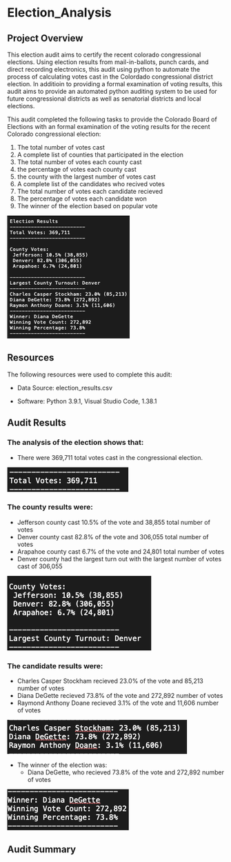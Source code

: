 # Election_Analysis

## Project Overview

This election audit aims to certify the recent colorado congressional elections. Using election results from mail-in-ballots, punch cards, and direct recording electronics, this audit using python to automate the process of calculating votes cast in the Colordado congressional district election. In additioin to providing a formal examination of voting results, this audit aims to provide an automated python auditing system to be used for future congressional districts as well as senatorial districts and local elections. 

This audit completed the following tasks to provide the Colorado Board of Elections with an formal examination of the voting results for the recent Colorado congressional election:

1. The total number of votes cast
2. A complete list of counties that participated in the election
3. The total number of votes each county cast
4. the percentage of votes each county cast
5. the county with the largest number of votes cast
6. A complete list of the candidates who recived votes
7. The total number of votes each candidate recieved
8. The percentage of votes each candidate won
9. The winner of the election based on popular vote

![PyPoll_Challenge_Txt_File](/Resources/PyPoll_Challenge_Txt_File.png)


## Resources

The following resources were used to complete this audit:

- Data Source: election_results.csv

- Software: Python 3.9.1, Visual Studio Code, 1.38.1

## Audit Results

### The analysis of the election shows that:

- There were 369,711 total votes cast in the congressional election.

![PyPoll_Challenge_Total_Votes](/Resources/PyPoll_Challenge_Total_Votes.png)

### The county results were:

- Jefferson county cast 10.5% of the vote and 38,855 total number of votes
- Denver county cast 82.8% of the vote and 306,055 total number of votes
- Arapahoe county cast 6.7% of the vote and 24,801 total number of votes
- Denver county had the largest turn out with the largest number of votes cast of 306,055


![PyPoll_Challenge_Total_Votes](/Resources/PyPoll_Challenge_County_Vote.png)


### The candidate results were:
  - Charles Casper Stockham recieved 23.0% of the vote and 85,213 number of votes
  - Diana DeGette recieved 73.8% of the vote and 272,892 number of votes
  - Raymond Anthony Doane recieved 3.1% of the vote and 11,606 number of votes
  
![PyPoll_Challenge_Total_Votes](/Resources/PyPol_Challenge_Candidate_Results.png)
 
- The winner of the election was:
  - Diana DeGette, who recieved 73.8% of the vote and 272,892 number of votes

![PyPoll_Challenge_Total_Votes](/Resources/PyPol_Challenge_Winner.png)
  

## Audit Summary

